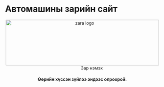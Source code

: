 # Автомашины зарийн сайт
<html>
<header>
  <img src="https://user-images.githubusercontent.com/79790495/109424011-dec41f00-7a1c-11eb-9486-649c285be086.jpg" width="500" height="150" alt = "zara logo"&nbsp;&nbsp;&nbsp;&nbsp;&nbsp;&nbsp;&nbsp;&nbsp;&nbsp;&nbsp;&nbsp;&nbsp;&nbsp;&nbsp;&nbsp;&nbsp;Зар нэмэх />
   &nbsp;&nbsp;&nbsp;&nbsp;&nbsp;&nbsp;&nbsp;&nbsp;&nbsp;&nbsp;&nbsp;&nbsp;&nbsp;&nbsp;&nbsp;&nbsp;Зар нэмэх              
  <h4>Өөрийн хүссэн зүйлээ эндээс олроорой.<h4>
</header>
<body>

